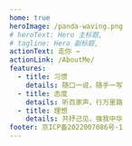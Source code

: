 ```yaml
---
home: true
heroImage: /panda-waving.png
# heroText: Hero 主标题,
# tagline: Hero 副标题,
actionText: 走你 →
actionLink: /AboutMe/
features:
  - title: 习惯
    details: 随口一说，随手一写
  - title: 态度
    details: 听百家声，行万里路
  - title: 理想
    details: 共抒己见，强我中华
footer: 京ICP备2022007086号-1
---
```

